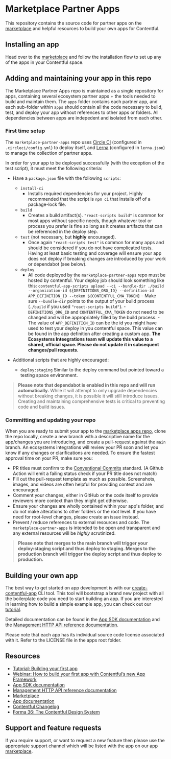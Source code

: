 # Marketplace Partner Apps

This repository contains the source code for partner apps on the [marketplace](https://www.contentful.com/marketplace/) and helpful resources to build your own apps for Contentful.

## Installing an app

Head over to the [marketplace](https://www.contentful.com/marketplace/) and follow the installation flow to set up any of the apps in your Contentful space.

## Adding and maintaining your app in this repo

The Marketplace Partner Apps repo is maintained as a single repository for apps, containing several ecosystem partner apps + the tools needed to build and maintain them. The `apps` folder contains each partner app, and each sub-folder within `apps` should contain all the code necessary to build, test, and deploy your app without references to other apps or folders. All dependencies between apps are indepedent and isolated from each other.

### First time setup

The `marketplace-partner-apps` repo uses [Circle CI](https://circleci.com/docs/) (configured in `.circleci/config.yml`) to deploy itself, and [Lerna](https://lerna.js.org/) (configured in `lerna.json`) to manage the collection of partner apps.

In order for your app to be deployed successfully (with the exception of the test script), it must meet the following criteria:

- Have a `package.json` file with the following `scripts`:
  - `install-ci`
    - Installs required dependencies for your project. Highly recommended that the script is `npm ci` that installs off of a package-lock file.
  - `build`
    - Creates a build artifact(s). `"react-scripts build"` is common for most apps without specific needs, though whatever tool or process you prefer is fine so long as it creates artifacts that can be referenced in the deploy step.
  - `test` (not necessary, but **highly** encouraged).
    - Once again `"react-scripts test"` is common for many apps and should be considered if you do not have complicated tests. Having at least basic testing and coverage will ensure your app does not deploy if breaking changes are introduced by your work or dependabot (see below).
  - `deploy`
    - All code deployed by the `marketplace-partner-apps` repo must be hosted by contentful. Your deploy job should look something like this:
      `contentful-app-scripts upload --ci --bundle-dir ./build --organization-id ${DEFINITIONS_ORG_ID} --definition-id APP_DEFINITION_ID --token ${CONTENTFUL_CMA_TOKEN}` - Make sure `--bundle-dir` points to the output of your build process (`./build` if you used `"react-scripts build"`). - `DEFINITIONS_ORG_ID` and `CONTENTFUL_CMA_TOKEN` do not need to be changed and will be appropriately filled by the build process. - The value of `APP_DEFINITION_ID` can be the id you might have used to test your deploy in you contentful space. This value can be found in the app definition after creating a custom app. **The Ecosystems Inteegrations team will update this value to a shared, official space. Please do not update it in subsequent changes/pull requests.**

- Additional scripts that are highly encouraged:
  - `deploy:staging` Similar to the deploy command but pointed toward a testing space environment.

> **Please note that dependabot is enabled in this repo and will run automatically.**
> While it will attempt to only upgrade dependencies without breaking changes, it is possible it will still introduce issues. Creating and maintaining comprehensive tests is critical to preventing code and build issues.

### Committing and updating your repo

When you are ready to submit your app to the [marketplace apps repo](https://github.com/contentful/marketplace-partner-apps), clone the repo locally, create a new branch with a descriptive name for the app/changes you are introducing, and create a pull-request against the `main` branch. An ecosystems integrations will review your PR soon and let you know if any changes or clarifications are needed. To ensure the fastest approval time on your PR, make sure you:

- PR titles must confirm to the [Conventional Commits](https://www.conventionalcommits.org/en/v1.0.0/#summary) standard. (A Github Action will emit a failing status check if your PR title does not match)
- Fill out the pull-request template as much as possible. Screenshots, images, and videos are often helpful for providing context and are encouraged.
- Comment your changes, either in GitHub or the code itself to provide reviewers more context than they might get otherwise.
- Ensure your changes are wholly contained within your app's folder, and do not make alterations to other folders or the root level. If you have need for root-level changes, please create an issue instead.
- Prevent / reduce references to external resources and code. The `marketplace-partner-apps` is intended to be open and transparent and any external resources will be _highly_ scrutinized.

> **Please note that merges to the main branch will trigger your deploy:staging script and thus deploy to staging. Merges to the production branch will trigger the deploy script and thus deploy to production.**

## Building your own app

The best way to get started on app development is with our [create-contentful-app](https://github.com/contentful/create-contentful-app) CLI tool.
This tool will bootstrap a brand new project with all the boilerplate code you need to start building an app.
If you are interested in learning how to build a simple example app, you can check out our [tutorial](https://www.contentful.com/developers/docs/extensibility/apps/building-apps/).

Detailed documentation can be found in the [App SDK documentation](https://www.contentful.com/developers/docs/extensibility/ui-extensions/sdk-reference/) and the [Management HTTP API reference documentation](https://www.contentful.com/developers/docs/references/content-management-api/).

Please note that each app has its individual source code license associated with it. Refer to the LICENSE file in the apps root folder.

## Resources

- [Tutorial: Building your first app](https://www.contentful.com/developers/docs/extensibility/apps/building-apps/)
- [Webinar: How to build your first app with Contentful’s new App Framework](https://www.contentful.com/resources/build-app-contentful-app-framework-webinar/)
- [App SDK documentation](https://www.contentful.com/developers/docs/extensibility/ui-extensions/sdk-reference/)
- [Management HTTP API reference documentation](https://www.contentful.com/developers/docs/references/content-management-api/)
- [Marketplace](https://www.contentful.com/marketplace/)
- [App documentation](https://www.contentful.com/developers/docs/extensibility/apps/)
- [Contentful Changelog](https://www.contentful.com/developers/changelog/)
- [Forma 36: The Contentful Design System](https://f36.contentful.com/)

## Support and feature requests

If you require support, or want to request a new feature then please
use the appropriate support channel which will be listed with the app on our [app
marketplace](https://www.contentful.com/marketplace/).
